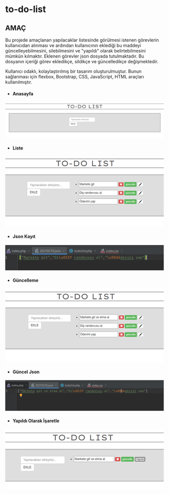 # to-do-list

## AMAÇ

Bu projede amaçlanan yapılacaklar listesinde görülmesi istenen görevlerin kullanıcıdan alınması ve ardından kullanıcının eklediği bu maddeyi güncelleyebilmesini, silebilmesini ve "yapıldı" olarak belirtebilmesini mümkün kılmaktır. Eklenen görevler json dosyada tutulmaktadır. Bu dosyanın içeriği görev ekledikçe, sildikçe ve güncelledikçe değişmektedir.

Kullanıcı odaklı, kolaylaştırılmış bir tasarım oluşturulmuştur. Bunun sağlanması için flexbox, Bootstrap, CSS, JavaScript, HTML araçları kullanılmıştır.


* #### Anasayfa 
![anasayfa](https://github.com/damlayazici/to-do-list/blob/main/anasayfa.png)


* #### Liste
![anasayfa](https://github.com/damlayazici/to-do-list/blob/main/liste.png)


* #### Json Kayıt
![anasayfa](https://github.com/damlayazici/to-do-list/blob/main/jsonkayit.png)


* #### Güncelleme
![anasayfa](https://github.com/damlayazici/to-do-list/blob/main/güncelleme.png)

* #### Güncel Json
![anasayfa](https://github.com/damlayazici/to-do-list/blob/main/gunceljson.png)

* #### Yapıldı Olarak İşaretle
![anasayfa](https://github.com/damlayazici/to-do-list/blob/main/yapildi.png)
